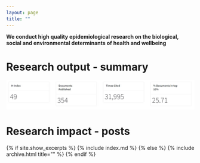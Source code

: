 ```yaml
---
layout: page
title: ""
---
```


**We conduct high quality epidemiological research on the biological, social and environmental determinants of health and wellbeing** 

# Research output - summary

<a href="https://scholar.google.com/citations?user=m27YBy8AAAAJ&hl=en"><img src="/assets/research output.JPG" width="680" alt="Research Outputs"></a>  

# Research impact - posts

{% if site.show_excerpts %}
  {% include index.md %}
{% else %}
  {% include archive.html title="" %}
{% endif %}
  
